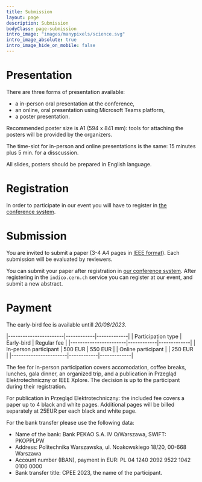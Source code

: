 ```yaml
---
title: Submission
layout: page
description: Submission
bodyClass: page-submission
intro_image: "images/manypixels/science.svg"
intro_image_absolute: true
intro_image_hide_on_mobile: false
---
```


# Presentation

There are three forms of presentation available:

* a in-person oral presentation at the conference,
* an online, oral presentation using Microsoft Teams platform,
* a poster presentation.

Recommended poster size is A1 (594 x 841 mm): tools for attaching the posters will be provided by the organizers.

The time-slot for in-person and online presentations is the same: 15&nbsp;minutes plus 5&nbsp;min. for a disscussion.

All slides, posters should be prepared in English language.

# Registration

In order to participate in our event you will have to register in [the conference system](https://indico.cern.ch/event/1266166/).

# Submission

You are invited to submit a paper (3-4 A4 pages in [IEEE format](https://www.overleaf.com/latex/templates/ieee-conference-template/grfzhhncsfqn)).
Each submission will be evaluated by reviewers.

You can submit your paper after registration in [our conference system](https://indico.cern.ch/event/1266166/).
After registering in the `indico.cern.ch` service you can register at our event, and submit a new abstract.

# Payment

The early-bird fee is available untill *20/08/2023*.

|-----------------------|------------|-------------|
| Participation type    | Early-bird | Regular fee |
|-----------------------|------------|-------------|
| In-person participant | 500 EUR    | 550 EUR     |
| Online participant    |            | 250 EUR     |
|-----------------------|------------|-------------|

The fee for in-person participation covers accomodation, coffee breaks,
lunches, gala dinner, an organized trip, and a publication in Przegląd
Elektrotechniczny or IEEE Xplore. The decision is up to the participant
during their registration.

For publication in Przegląd Elektrotechniczny: the included fee covers
a paper up to 4 black and white pages. Additional pages will be billed
separately at 25EUR per each black and white page.

For the bank transfer please use the following data:

- Name of the bank: Bank PEKAO S.A.  IV O/Warszawa, SWIFT: PKOPPLPW
- Address:
Politechnika Warszawska, ul. Noakowskiego 18/20, 00-668 Warszawa
- Account number (IBAN), payment in EUR: PL 04 1240 2092 9522 1042 0100 0000
- Bank transfer title: CPEE 2023, the name of the participant.
